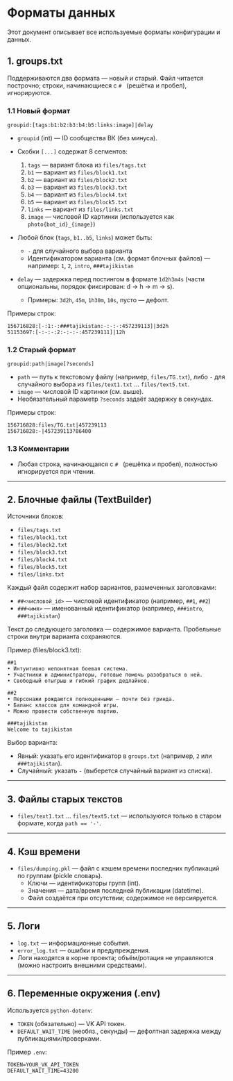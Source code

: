 # Форматы данных

Этот документ описывает все используемые форматы конфигурации и данных.

## 1. groups.txt

Поддерживаются два формата — новый и старый. Файл читается построчно; строки, начинающиеся с `# ` (решётка и пробел), игнорируются.

### 1.1 Новый формат

```
groupid:[tags:b1:b2:b3:b4:b5:links:image]|delay
```

- `groupid` (int) — ID сообщества ВК (без минуса).
- Скобки `[...]` содержат 8 сегментов:
  1) `tags` — вариант блока из `files/tags.txt`
  2) `b1` — вариант из `files/block1.txt`
  3) `b2` — вариант из `files/block2.txt`
  4) `b3` — вариант из `files/block3.txt`
  5) `b4` — вариант из `files/block4.txt`
  6) `b5` — вариант из `files/block5.txt`
  7) `links` — вариант из `files/links.txt`
  8) `image` — числовой ID картинки (используется как `photo{bot_id}_{image}`)

- Любой блок (`tags`, `b1..b5`, `links`) может быть:
  - `-` для случайного выбора варианта
  - Идентификатором варианта (см. формат блочных файлов) — например: `1`, `2`, `intro`, `###tajikistan`

- `delay` — задержка перед постингом в формате `1d2h3m4s` (части опциональны, порядок фиксирован: d → h → m → s).
  - Примеры: `3d2h`, `45m`, `1h30m`, `10s`, пусто — дефолт.

Примеры строк:
```
156716828:[-:1:-:###tajikistan:-:-:-:457239113]|3d2h
51153697:[-:-:-:2:-:-:-:457239111]|12h
```

### 1.2 Старый формат

```
groupid:path|image[?seconds]
```

- `path` — путь к текстовому файлу (например, `files/TG.txt`), либо `-` для случайного выбора из `files/text1.txt` … `files/text5.txt`.
- `image` — числовой ID картинки (см. выше).
- Необязательный параметр `?seconds` задаёт задержку в секундах.

Примеры строк:
```
156716828:files/TG.txt|457239113
156716828:-|457239113?86400
```

### 1.3 Комментарии

- Любая строка, начинающаяся с `# ` (решётка и пробел), полностью игнорируется при чтении.

---

## 2. Блочные файлы (TextBuilder)

Источники блоков:
- `files/tags.txt`
- `files/block1.txt`
- `files/block2.txt`
- `files/block3.txt`
- `files/block4.txt`
- `files/block5.txt`
- `files/links.txt`

Каждый файл содержит набор вариантов, размеченных заголовками:

- `##<числовой_id>` — числовой идентификатор (например, `##1`, `##2`)
- `###<имя>` — именованный идентификатор (например, `###intro`, `###tajikistan`)

Текст до следующего заголовка — содержимое варианта. Пробельные строки внутри варианта сохраняются.

Пример (files/block3.txt):
```
##1
• Интуитивно непонятная боевая система.
• Участники и администраторы, готовые помочь разобраться в ней.
• Свободный отыгрыш и гибкий график дедлайнов.

##2
• Персонажи рождаются полноценными — почти без гринда.
• Баланс классов для командной игры.
• Можно провести собственную партию.

###tajikistan
Welcome to tajikistan
```

Выбор варианта:
- Явный: указать его идентификатор в `groups.txt` (например, `2` или `###tajikistan`).
- Случайный: указать `-` (выберется случайный вариант из списка).

---

## 3. Файлы старых текстов

- `files/text1.txt` … `files/text5.txt` — используются только в старом формате, когда `path == '-'`.

---

## 4. Кэш времени

- `files/dumping.pkl` — файл с кэшем времени последних публикаций по группам (pickle словарь).
  - Ключи — идентификаторы групп (int).
  - Значения — дата/время последней публикации (datetime).
  - Файл создаётся при отсутствии; содержимое не версияруется.

---

## 5. Логи

- `log.txt` — информационные события.
- `error_log.txt` — ошибки и предупреждения.
- Логи находятся в корне проекта; объём/ротация не управляются (можно настроить внешними средствами).

---

## 6. Переменные окружения (.env)

Используется `python-dotenv`:
- `TOKEN` (обязательно) — VK API токен.
- `DEFAULT_WAIT_TIME` (необяз., секунды) — дефолтная задержка между публикациями/проверками.

Пример `.env`:
```
TOKEN=YOUR_VK_API_TOKEN
DEFAULT_WAIT_TIME=43200
```
